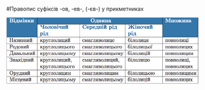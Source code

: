 #Правопис суфiксiв -ов, -ев-, (-єв-) у прикметниках

<div class="center">
<img src="../pics/6/7.png" width="600px" class="center"/>
</div>
<br>